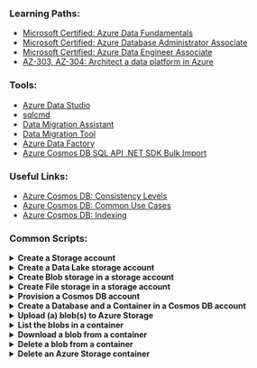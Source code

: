 ### Learning Paths:
- [Microsoft Certified: Azure Data Fundamentals](https://docs.microsoft.com/en-us/learn/certifications/azure-data-fundamentals#two-ways-to-prepare)
- [Microsoft Certified: Azure Database Administrator Associate](https://docs.microsoft.com/en-us/learn/certifications/azure-database-administrator-associate#two-ways-to-prepare)
- [Microsoft Certified: Azure Data Engineer Associate](https://docs.microsoft.com/en-us/learn/certifications/azure-data-engineer#two-ways-to-prepare)
- [AZ-303, AZ-304: Architect a data platform in Azure](https://docs.microsoft.com/en-us/learn/paths/architect-data-platform/)

### Tools:
- [Azure Data Studio](https://docs.microsoft.com/en-us/sql/azure-data-studio/download-azure-data-studio?view=sql-server-ver15)
- [sqlcmd](https://docs.microsoft.com/en-us/sql/tools/sqlcmd-utility?view=sql-server-ver15)
- [Data Migration Assistant](https://www.microsoft.com/en-us/download/details.aspx?id=53595)
- [Data Migration Tool](https://docs.microsoft.com/en-us/azure/cosmos-db/import-data)
- [Azure Data Factory](https://docs.microsoft.com/en-us/azure/data-factory/connector-azure-cosmos-db)
- [Azure Cosmos DB SQL API .NET SDK Bulk Import](https://docs.microsoft.com/en-us/azure/cosmos-db/tutorial-sql-api-dotnet-bulk-import)

### Useful Links:
- [Azure Cosmos DB: Consistency Levels](https://docs.microsoft.com/en-us/azure/cosmos-db/consistency-levels)
- [Azure Cosmos DB: Common Use Cases](https://docs.microsoft.com/en-us/azure/cosmos-db/use-cases)
- [Azure Cosmos DB: Indexing](https://docs.microsoft.com/en-us/azure/cosmos-db/index-overview)

### Common Scripts:
<details>
  <summary><b>Create a Storage account</b></summary>
  
  ```
az storage account create \
  --name <storage-account-name> \
  --resource-group <resource-group> \
  --location <your-location> \
  --sku <sku> \
  --kind <kind> \
  --access-tier <tier>
  ```
</details>

<details>
  <summary><b>Create a Data Lake storage account</b></summary>
  
  ```
az storage account create \
  --name <storage-account-name> \
  --resource-group <resource-group> \
  --location <your-location> \
  --sku <sku> \
  --kind <kind> \
  --access-tier <tier> \
  --enable-hierarchical-namespace true
  ```
</details>

<details>
  <summary><b>Create Blob storage in a storage account</b></summary>
  
  ```
az storage container create \
  --name <container-name> \
  --account-name <storage-account-name> \
  --public-access <access>
  ```
</details>

<details>
  <summary><b>Create File storage in a storage account</b></summary>
  
  ```
az storage share create \
  --name <share-name> \
  --account-name <storage-account-name>
  ```
</details>

<details>
  <summary><b>Provision a Cosmos DB account</b></summary>
  
  ```
az cosmosdb create \
  --subscription <your-subscription> \
  --resource-group <resource-group-name> \
  --name <cosmosdb-account-name> \
  --locations regionName=eastus failoverPriority=0 \
  --locations regionName=westus failoverPriority=1 \
  --enable-multiple-write-locations
  ```
</details>

<details>
  <summary><b>Create a Database and a Container in a Cosmos DB account</b></summary>
  
  ```
## Azure CLI - create a database

az cosmosdb sql database create \
  --account-name <cosmos-db-account-name> \
  --name <database-name> \
  --resource-group <resource-group-name> \
  --subscription <your-subscription> \
  --throughput <number-of-RU/s>

## Azure CLI - create a container

az cosmosdb sql container create \
  --account-name <cosmos-db-account-name> \
  --database-name <database-name> \
  --name <container-name> \
  --resource-group <resource-group-name> \
  --partition-key-path <key-field-in-documents>
  ```
</details>

<details>
  <summary><b>Upload (a) blob(s) to Azure Storage</b></summary>
  
  ```
az storage blob upload \
  --container-name images \
  --account-name contosodata \
  --file "\data\racer_black_large.gif" \
  --name "bikes\racer_black"

az storage blob upload-batch \
    --account-name <storage account name> \
    --source 'images' \
    --pattern '*.gif' \
    --destination 'images'
  ```
</details>

<details>
  <summary><b>List the blobs in a container</b></summary>
  
  ```
az storage blob list \
  --account-name contosodata \
  --container-name "images"
  ```
</details>

<details>
  <summary><b>Download a blob from a container</b></summary>
  
  ```
az storage blob download \
  --container-name images \
  --account-name contosodata \
  --file "racer_black_large.gif" \
  --name "bikes\racer_black"
  ```
</details>

<details>
  <summary><b>Delete a blob from a container</b></summary>
  
  ```
az storage blob delete \
  --account-name contosodata \
  --container-name "images" \
  --name "bikes\racer_black"
  ```
</details>

<details>
  <summary><b>Delete an Azure Storage container</b></summary>
  
  ```
az storage container delete \
  --account-name contosodata \
  --name "images"
  ```
</details>
